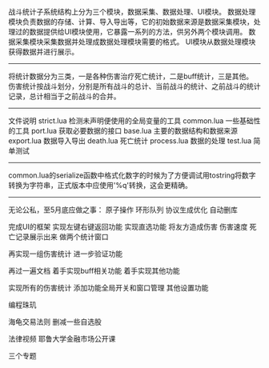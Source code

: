 战斗统计子系统结构上分为三个模块，数据采集、数据处理、UI模块。
数据处理模块负责数据的存储、计算、导入导出等，它的初始数据来源是数据采集模块，处理过的数据提供给UI模块使用，它暴露一系列的方法，供另外两个模块调用。
数据采集模块采集数据并处理成数据处理模块需要的格式。
UI模块从数据处理模块获得数据并进行展示。

---
将统计数据分为三类，一是各种伤害治疗死亡统计，二是buff统计，三是其他。
伤害统计按战斗划分，分别是所有战斗的总计、当前战斗的统计、之前战斗的统计记录，总计相当于之前战斗的合并。

---
文件说明
strict.lua
检测未声明便使用的全局变量的工具
common.lua
一些基础性的工具
port.lua
获取必要数据的接口
base.lua
主要的数据结构和数据来源
export.lua
数据导入导出
death.lua
死亡统计
process.lua
数据的处理
test.lua
简单测试

---
common.lua的serialize函数中格式化数字的时候为了方便调试用tostring将数字转换为字符串，正式版本中应使用'%q'转换，这会更精确。

---
无论公私，至5月底应做之事：
原子操作
环形队列
协议生成优化
自动删库

完成UI的框架 实现左键右键返回功能
实现直选功能
将友方造成伤害 伤害速度 死亡记录展示出来
做两个统计窗口

再实现一组伤害统计 进一步验证功能

再过一遍文档
着手实现buff相关功能
着手实现其他功能

实现所有的伤害统计
添加功能全局开关和窗口管理
其他设置功能

编程珠玑

海龟交易法则
删减一些自选股

法律视频
耶鲁大学金融市场公开课

三个专题
